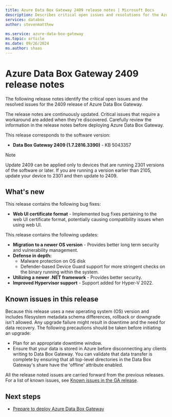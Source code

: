 ```yaml
---
title: Azure Data Box Gateway 2409 release notes | Microsoft Docs
description: Describes critical open issues and resolutions for the Azure Data Box Gateway running 2409 release.
services: databox
author: stevenmatthew
 
ms.service: azure-data-box-gateway
ms.topic: article
ms.date: 09/26/2024
ms.author: shaas
---
```


# Azure Data Box Gateway 2409 release notes

The following release notes identify the critical open issues and the resolved issues for the 2409 release of Azure Data Box Gateway.

The release notes are continuously updated. Critical issues that require a workaround are added when they're discovered. Carefully review the information in the release notes before deploying Azure Data Box Gateway.

This release corresponds to the software version:

- **Data Box Gateway 2409 (1.7.2816.3390)** - KB 5043357

> [!NOTE]
> Update 2409 can be applied only to devices that are running 2301 versions of the software or later. If you are running a version earlier than 2105, update your device to 2301 and then update to 2409.

## What's new

This release contains the following bug fixes:

- **Web UI certificate format** - Implemented bug fixes pertaining to the web UI certificate format, potentially causing compatibility issues when using web UI.

This release contains the following updates:

- **Migration to a newer OS version** - Provides better long term security and vulnerability management.
- **Defense in depth:**
    - Malware protection on OS disk
    - Defender-based Device Guard support for more stringent checks on the binary running within the system.
- **Utilizing a newer .NET framework** - Provides better security.
- **Improved Hypervisor support** - Support added for Hyper-V 2022.

## Known issues in this release

Because this release uses a new operating system (OS) version and includes filesystem metadata schema differences, rollback or downgrade isn't allowed. Any upgrade failure might result in downtime and the need for data recovery. The following precautions should be taken before initiating an upgrade:

- Plan for an appropriate downtime window.
- Ensure that your data is stored in Azure before disconnecting any clients writing to Data Box Gateway. You can validate that data transfer is complete by ensuring that all top-level directories in the Data Box Gateway's share have the 'offline' attribute enabled.

All the release noted issues are carried forward from the previous releases. For a list of known issues, see [Known issues in the GA release](data-box-gateway-release-notes.md#known-issues-in-ga-release).

## Next steps

- [Prepare to deploy Azure Data Box Gateway](data-box-gateway-deploy-prep.md)
